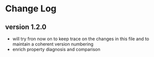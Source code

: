 # Change Log

## version 1.2.0

- will try fron now on to keep trace on the changes in this file and
to maintain a coherent version numbering
- enrich property diagnosis and comparison
